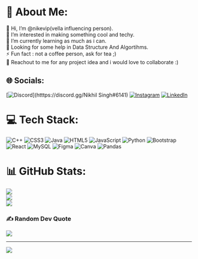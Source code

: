 # 💫 About Me:
👋 Hi, I’m @nikevip(vella influencing person).<br>👀 I’m interested in making something cool and techy.<br>🌱 I’m currently learning as much as i can.<br>🤔 Looking for some help in Data Structure And Algortihms.<br>⚡ Fun fact : not a coffee person, ask for tea ;)<br>💞️ Reachout to me for any project idea and i would love to collaborate :)<br>


## 🌐 Socials:
[![Discord](https://img.shields.io/badge/Discord-%237289DA.svg?logo=discord&logoColor=white)](htttps://discord.gg/Nikhil Singh#6141) [![Instagram](https://img.shields.io/badge/Instagram-%23E4405F.svg?logo=Instagram&logoColor=white)](https://instagram.com/nikhilsm_03) [![LinkedIn](https://img.shields.io/badge/LinkedIn-%230077B5.svg?logo=linkedin&logoColor=white)](https://linkedin.com/in/nikhilsinghsm) 

# 💻 Tech Stack:
![C++](https://img.shields.io/badge/c++-%2300599C.svg?style=for-the-badge&logo=c%2B%2B&logoColor=white) ![CSS3](https://img.shields.io/badge/css3-%231572B6.svg?style=for-the-badge&logo=css3&logoColor=white) ![Java](https://img.shields.io/badge/java-%23ED8B00.svg?style=for-the-badge&logo=java&logoColor=white) ![HTML5](https://img.shields.io/badge/html5-%23E34F26.svg?style=for-the-badge&logo=html5&logoColor=white) ![JavaScript](https://img.shields.io/badge/javascript-%23323330.svg?style=for-the-badge&logo=javascript&logoColor=%23F7DF1E) ![Python](https://img.shields.io/badge/python-3670A0?style=for-the-badge&logo=python&logoColor=ffdd54) ![Bootstrap](https://img.shields.io/badge/bootstrap-%23563D7C.svg?style=for-the-badge&logo=bootstrap&logoColor=white) ![React](https://img.shields.io/badge/react-%2320232a.svg?style=for-the-badge&logo=react&logoColor=%2361DAFB) ![MySQL](https://img.shields.io/badge/mysql-%2300f.svg?style=for-the-badge&logo=mysql&logoColor=white) 	![Figma](https://img.shields.io/badge/figma-%23F24E1E.svg?style=for-the-badge&logo=figma&logoColor=white) ![Canva](https://img.shields.io/badge/Canva-%2300C4CC.svg?style=for-the-badge&logo=Canva&logoColor=white) ![Pandas](https://img.shields.io/badge/pandas-%23150458.svg?style=for-the-badge&logo=pandas&logoColor=white)
# 📊 GitHub Stats:
![](https://github-readme-stats.vercel.app/api?username=nikevip&theme=react&hide_border=false&include_all_commits=true&count_private=false)<br/>
![](https://github-readme-streak-stats.herokuapp.com/?user=nikevip&theme=react&hide_border=false)<br/>
![](https://github-readme-stats.vercel.app/api/top-langs/?username=nikevip&theme=react&hide_border=false&include_all_commits=true&count_private=false&layout=compact)

### ✍️ Random Dev Quote
![](https://quotes-github-readme.vercel.app/api?type=horizontal&theme=radical)

---
[![](https://visitcount.itsvg.in/api?id=nikevip&icon=0&color=0)](https://visitcount.itsvg.in)

<!-- Proudly created with GPRM ( https://gprm.itsvg.in ) -->
